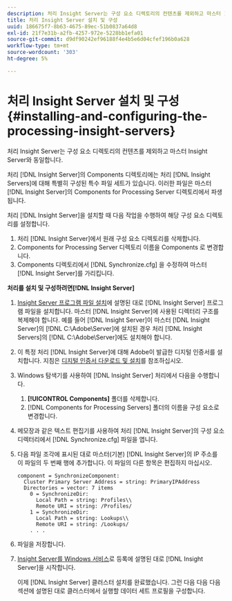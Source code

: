 ```yaml
---
description: 처리 Insight Server는 구성 요소 디렉토리의 컨텐츠를 제외하고 마스터 Insight Server와 동일합니다.
title: 처리 Insight Server 설치 및 구성
uuid: 186675f7-8b63-4675-89ec-51b0837a64d8
exl-id: 21f7e31b-a2fb-4257-972e-5228bb1efa01
source-git-commit: d9df90242ef96188f4e4b5e6d04cfef196b0a628
workflow-type: tm+mt
source-wordcount: '303'
ht-degree: 5%

---
```


# 처리 Insight Server 설치 및 구성{#installing-and-configuring-the-processing-insight-servers}

처리 Insight Server는 구성 요소 디렉토리의 컨텐츠를 제외하고 마스터 Insight Server와 동일합니다.

처리 [!DNL Insight Server]의 Components 디렉토리에는 처리 [!DNL Insight Servers]에 대해 특별히 구성된 특수 파일 세트가 있습니다. 이러한 파일은 마스터 [!DNL Insight Server]의 Components for Processing Server 디렉토리에서 파생됩니다.

처리 [!DNL Insight Server]을 설치할 때 다음 작업을 수행하여 해당 구성 요소 디렉토리를 설정합니다.

1. 처리 [!DNL Insight Server]에서 원래 구성 요소 디렉토리를 삭제합니다.
1. Components for Processing Server 디렉토리 이름을 Components 로 변경합니다.
1. Components 디렉토리에서 [!DNL Synchronize.cfg] 을 수정하여 마스터 [!DNL Insight Server]를 가리킵니다.

**처리를 설치 및 구성하려면[!DNL Insight Server]**

1. [Insight Server 프로그램 파일 설치](../../../../../../home/c-inst-svr/c-install-ins-svr/t-install-proc-inst-svr-dpu/t-install-prgm-files.md#task-1e6251fd39714186baa40d38f23d0088)에 설명된 대로 [!DNL Insight Server] 프로그램 파일을 설치합니다. 마스터 [!DNL Insight Server]에 사용된 디렉터리 구조를 복제해야 합니다. 예를 들어 [!DNL Insight Server]이 마스터 [!DNL Insight Server]의 [!DNL C:\Adobe\Server]에 설치된 경우 처리 [!DNL Insight Servers]의 [!DNL C:\Adobe\Server]에도 설치해야 합니다.
1. 이 특정 처리 [!DNL Insight Server]에 대해 Adobe이 발급한 디지털 인증서를 설치합니다. 지침은 [디지털 인증서 다운로드 및 설치](../../../../../../home/c-inst-svr/c-install-ins-svr/t-install-proc-inst-svr-dpu/c-dnld-dgtl-cert/c-dnld-dgtl-cert.md#concept-4f79c240492f4e52b6375b4b3bbefa17)를 참조하십시오.
1. Windows 탐색기를 사용하여 [!DNL Insight Server] 처리에서 다음을 수행합니다.

   1. **[!UICONTROL Components]** 폴더를 삭제합니다.
   1. [!DNL Components for Processing Servers] 폴더의 이름을 구성 요소로 변경합니다.

1. 메모장과 같은 텍스트 편집기를 사용하여 처리 [!DNL Insight Server]의 구성 요소 디렉터리에서 [!DNL Synchronize.cfg] 파일을 엽니다.
1. 다음 파일 조각에 표시된 대로 마스터(기본) [!DNL Insight Server]의 IP 주소를 이 파일의 두 번째 행에 추가합니다. 이 파일의 다른 항목은 편집하지 마십시오.

   ```
   component = SynchronizeComponent:
     Cluster Primary Server Address = string: PrimaryIPAddress
     Directories = vector: 7 items
       0 = SynchronizeDir:
         Local Path = string: Profiles\\
         Remote URI = string: /Profiles/
       1 = SynchronizeDir:
         Local Path = string: Lookups\\
         Remote URI = string: /Lookups/
       . . .
   ```

1. 파일을 저장합니다.
1. [Insight Server를 Windows 서비스](../../../../../../home/c-inst-svr/c-install-ins-svr/t-install-proc-inst-svr-dpu/c-reg-wdws-svc.md#concept-f2c7aa891d544a2595aa01d0d796a540)로 등록에 설명된 대로 [!DNL Insight Server]을 시작합니다.

   이제 [!DNL Insight Server] 클러스터 설치를 완료했습니다. 그런 다음 다음 다음 섹션에 설명된 대로 클러스터에서 실행할 데이터 세트 프로필을 구성합니다.
